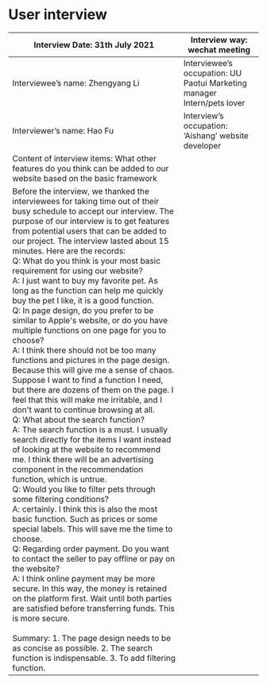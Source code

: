 # User interview

| Interview Date: 31th July 2021                               | Interview way: wechat meeting                                |
| ------------------------------------------------------------ | ------------------------------------------------------------ |
| Interviewee’s name: Zhengyang Li                             | Interviewee’s occupation: UU Paotui  Marketing manager Intern/pets lover |
| Interviewer’s name: Hao Fu                                   | Interview’s occupation: ‘Aishang’ website  developer         |
| Content of interview items: What other  features do you think can be added to our website based on the basic  framework |                                                              |
| Before the interview, we thanked the  interviewees for taking time out of their busy schedule to accept our interview.  The purpose of our interview is to get features from potential users that can  be added to our project. The interview lasted about 15 minutes. Here are the  records:     <br />Q: What do you think is your most basic  requirement for using our website?  <br />A: I just want to buy my favorite pet. As  long as the function can help me quickly buy the pet I like, it is a good  function.  <br />Q: In page design, do you prefer to be  similar to Apple's website, or do you have multiple functions on one page for  you to choose?  <br />A: I think there should not be too many  functions and pictures in the page design. Because this will give me a sense  of chaos. Suppose I want to find a function I need, but there are dozens of  them on the page. I feel that this will make me irritable, and I don't want  to continue browsing at all.  <br />Q: What about the search function?  <br />A: The search function is a must. I  usually search directly for the items I want instead of looking at the  website to recommend me. I think there will be an advertising component in the  recommendation function, which is untrue.  <br />Q: Would you like to filter pets through  some filtering conditions? <br /> A: certainly. I think this is also the  most basic function. Such as prices or some special labels. This will save me  the time to choose.  <br />Q: Regarding order payment. Do you want  to contact the seller to pay offline or pay on the website? <br /> A: I think online payment may be more  secure. In this way, the money is retained on the platform first. Wait until  both parties are satisfied before transferring funds. This is more secure.  <br /><br />Summary: 1. The page design needs to be  as concise as possible. 2. The search function is indispensable. 3. To add  filtering function. |                                                              |